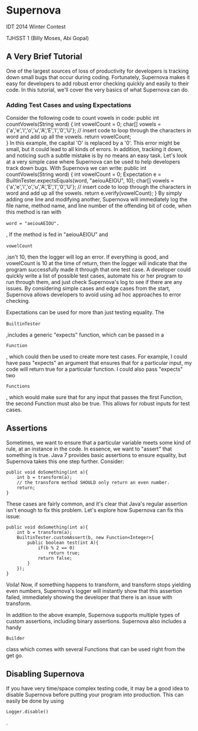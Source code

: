 Supernova
=========

IDT 2014 Winter Contest

TJHSST 1 (Billy Moses, Abi Gopal)

## A Very Brief Tutorial
One of the largest sources of loss of productivity for developers is tracking down small bugs that occur during coding. Fortunately, Supernova makes it easy for developers to add robust error checking quickly and easily to their code. In this tutorial, we'll cover the very basics of what Supernova can do.

### Adding Test Cases and using Expectations
Consider the following code to count vowels in code:
	public int countVowels(String word) {
		int vowelCount = 0;
		char[] vowels = {'a','e','i','o','u','A','E','I','0','U'};
		// insert code to loop through the characters in word and add up all the vowels.
		return vowelCount; 			
	}
In this example, the capital 'O' is replaced by a '0'. This error might be small, but it could lead to all kinds of errors. In addition, tracking it down, and noticing such a subtle mistake is by no means an easy task. Let's look at a very simple case where Supernova can be used to help developers track down bugs. With Supernova we can write:
	public int countVowels(String word) {
		int vowelCount = 0;
		Expectation<Integer> e = BuiltinTester.expectsEquals(word, "aeiouAEIOU", 10);
		char[] vowels = {'a','e','i','o','u','A','E','I','0','U'};
		// insert code to loop through the characters in word and add up all the vowels.
		return e.verify(vowelCount);
	}
By simply adding one line and modifying another, Supernova will immediately log the file name, method name, and line number of the offending bit of code, when this method is ran with <pre><code>word = "aeiouAEIOU"</code>.</pre>, If the method is fed in "aeiouAEIOU" and <pre><code>vowelCount</code> </pre>,isn't 10, then the logger will log an error. If everything is good, and vowelCount is 10 at the time of return, then the logger will indicate that the program successfully made it through that one test case.  A developer could quickly write a list of possible test cases, automate his or her program to run through them, and just check Supernova's log to see if there are any issues. By considering simple cases and edge cases from the start, Supernova allows developers to avoid using ad hoc approaches to error checking.

Expectations can be used for more than just testing equality. The <pre><code>BuiltinTester</code> </pre>,includes a generic "expects" function, which can be passed in a <pre><code>Function</code></pre>, which could then be used to create more test cases. For example, I could have pass "expects" an argument that ensures that for a particular input, my code will return true for a particular function. I could also pass "expects" two <pre><code>Functions</code></pre>, which would make sure that for any input that passes the first Function, the second Function must also be true. This allows for robust inputs for test cases.

## Assertions
Sometimes, we want to ensure that a particular variable meets some kind of rule, at an instance in the code. In essence, we want to "assert" that something is true. Java 7 provides basic assertions to ensure equality, but Supernova takes this one step further. Consider:

	public void doSomething(int a){
		int b = transform(a);
		// the transform method SHOULD only return an even number.	
		return;
	}

These cases are fairly common, and it's clear that Java's regular assertion isn't enough to fix this problem. Let's explore how Supernova can fix this issue:

	public void doSomething(int a){
		int b = transform(a);
		BuiltinTester.customAssert(b, new Function<Integer>{
			public boolean test(int A){
				if(b % 2 == 0)
					return true;
				return false;	
			}
		});
	}

Voila! Now, if something happens to transform, and transform stops yielding even numbers, Supernova's logger will instantly show that this assertion failed, immediately showing the developer that there is an issue with transform. 

In addition to the above example, Supernova supports multiple types of custom assertions, including binary assertions. Supernova also includes a handy <pre><code>Builder</code></pre> class which comes with several Functions that can be used right from the get go.

## Disabling Supernova
If you have very time/space complex testing code, it may be a good idea to disable Supernova before putting your program into production. This can easily be done by using <pre><code>Logger.disable()</code></pre>.
